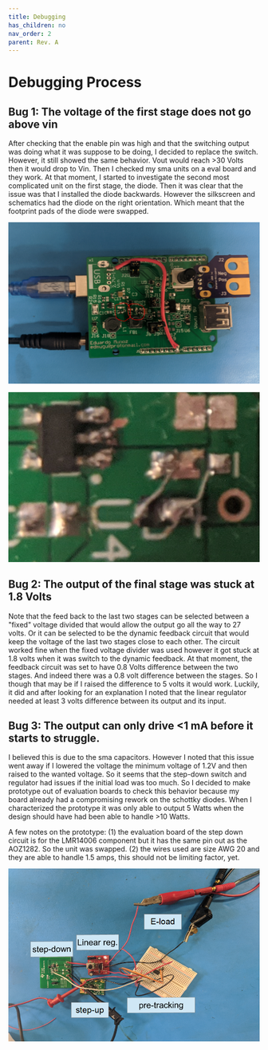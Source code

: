 ```yaml
---
title: Debugging
has_children: no
nav_order: 2
parent: Rev. A
---
```




# Debugging Process
## Bug 1: The voltage of the first stage does not go above vin
After checking that the enable pin was high and that the switching output was doing what it was suppose to be doing, I decided to replace the switch. However, it still showed the same behavior. Vout would reach >30 Volts then it would drop to Vin. Then I checked my sma units on a eval board and they work. At that moment, I started to investigate the second most complicated unit on the first stage, the diode. Then it was clear that the issue was that I installed the diode backwards. However the silkscreen and schematics had the diode on the right orientation. Which meant that the footprint pads of the diode were swapped. 

![board bring up](https://raw.githubusercontent.com/edmugu/arduino_adjustable_power_supply/master/documentation/snippets/picture%20of%20bringup.PNG  "board bring up")

![diode zoomed](https://raw.githubusercontent.com/edmugu/arduino_adjustable_power_supply/master/documentation/snippets/diode_zoomed.PNG  "diode zoomed")



## Bug 2: The output of the final stage was stuck at 1.8 Volts
Note that the feed back to the last two stages can be selected between a "fixed" voltage divided that would allow the output go all the way to 27 volts. Or it can be selected to be the dynamic feedback circuit that would keep the voltage of the last two stages close to each other. The circuit worked fine when the fixed voltage divider was used however it got stuck at 1.8 volts when it was switch to the dynamic feedback. At that moment, the feedback circuit was set to have 0.8 Volts difference between the two stages. And indeed there was a 0.8 volt difference between the stages. So I though that may be if I raised the difference to 5 volts it would work. Luckily, it did and after looking for an explanation I noted that the linear regulator needed at least 3 volts difference between its output and its input. 
	
## Bug 3: The output can only drive <1 mA before it starts to struggle. 
I believed this is due to the sma capacitors. However I noted that this issue went away if I lowered the voltage the minimum voltage of 1.2V and then raised to the wanted voltage. So it seems that the step-down switch and regulator had issues if the initial load was too much. So I decided to make prototype out of evaluation boards to check this behavior because my board already had a compromising rework on the schottky diodes. When I characterized the prototype it was only able to output 5 Watts when the design should have had been able to handle >10 Watts. 

A few notes on the prototype: 
	(1) the evaluation board of the step down circuit is for the LMR14006 component but it has the same pin out as the AOZ1282. So the unit was swapped.
	(2) the wires used are size AWG 20 and they are able to handle 1.5 amps, this should not be limiting factor, yet. 
	
![prototype out of eval boards](https://raw.githubusercontent.com/edmugu/arduino_adjustable_power_supply/master/documentation/snippets/debugging.PNG  "prototype out of eval boards")

